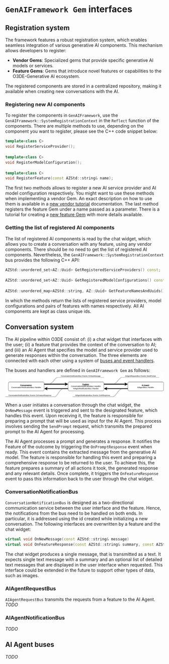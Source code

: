 # `GenAIFramework Gem` interfaces

## Registration system

The framework features a robust registration system, which enables seamless integration of various generative AI components. This mechanism allows developers to register:
* **Vendor Gems**: Specialized gems that provide specific generative AI models or services.
* **Feature Gems**: Gems that introduce novel features or capabilities to the O3DE-Generative AI ecosystem.

The registered components are stored in a centralized repository, making it available when creating new conversations with the AI. 

### Registering new AI components
To register the components in `GenAIFramework`, use the `GenAIFramework::SystemRegistrationContext` in the `Reflect` function of the components. There are multiple methods to use, depending on the component you want to register, please see the C++ code snippet below:

```cpp
template<class C>
void RegisterServiceProvider();

template<class C>
void RegisterModelConfiguration();

template<class C>
void RegisterFeature(const AZStd::string& name);
```

The first two methods allows to register a new AI service provider and AI model configuration respectively. You might want to use these methods when implementing a vendor Gem. An exact description on how to use them is available in a [new vendor tutorial](./newVendor.md) documentation. The last method registers the feature Gem under a name passed as a parameter. There is a tutorial for creating a [new feature Gem](./newFeature.md) with more details available.

### Getting the list of registered AI components
The list of registered AI components is read by the chat widget, which allows you to create a conversation with any feature, using any vendor components. There should be no need to get the list of registered AI components. Nevertheless, the `GenAIFramework::SystemRegistrationContext` bus provides the following C++ API:

```cpp
AZStd::unordered_set<AZ::Uuid> GetRegisteredServiceProviders() const;

AZStd::unordered_set<AZ::Uuid> GetRegisteredModelConfigurations() const;

AZStd::unordered_map<AZStd::string, AZ::Uuid> GetFeatureNamesAndUuids() const;
```

In which the methods return the lists of registered service providers, model configurations and pairs of features with names respectively. All AI components are kept as class unique ids.

## Conversation system
The AI pipeline within O3DE consist of: (i) a chat widget that interfaces with the user; (ii) a feature that provides the context of the conversation to AI; and (iii) an AI Agent that specifies the model and service provider used to generate responses within the conversation. The three elements are connected with each other using a system of [buses and event handlers](https://docs.o3de.org/docs/user-guide/programming/messaging/ebus/). 

The buses and handlers are defined in `GenAIFramework Gem` as follows:
![GenAIFramework Interfaces](./images/interfaces.svg)

When a user initiates a conversation through the chat widget, the `OnNewMessage` event is triggered and sent to the designated feature, which handles this event. Upon receiving it, the feature is responsible for preparing a prompt that will be used as input for the AI Agent. This process involves sending the `SendPrompt` request, which transmits the prepared prompt to the AI Agent for processing.

The AI Agent processes a prompt and generates a response. It notifies the Feature of the outcome by triggering the `OnPromptResponse` event when ready. This event contains the extracted message from the generative AI model. The feature is responsible for handling this event and preparing a comprehensive response to be returned to the user. To achieve this, the feature prepares a summary of all actions it took, the generated response and any relevant details. Once complete, it triggers the `OnFeatureResponse` event to pass this information back to the user through the chat widget.

### ConversationNotificationBus
`ConversationNotificationBus` is designed as a two-directional communication service between the user interface and the feature. Hence, the notifications from the bus need to be handled on both ends. In particular, it is addressed using the id created while initializing a new conversation. The following interfaces are overwritten by a feature and the chat widget:
```cpp
virtual void OnNewMessage(const AZStd::string& message)
virtual void OnFeatureResponse(const AZStd::string& summary, const AZStd::vector<AZStd::string>& detailedResponse);
```

The chat widget produces a single message, that is transmitted as a text. It expects single text message with a summary and an optional list of detailed text messages that are displayed in the user interface when requested. This interface could be extended in the future to support other types of data, such as images.

### AIAgentRequestBus
`AIAgentRequestBus` transmits the requests from a feature to the AI Agent. 
_TODO_

### AIAgentNotificationBus
_TODO_

## AI Agent buses

_TODO_